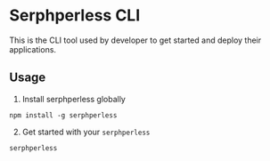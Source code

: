 # Serphperless CLI

This is the CLI tool used by developer to get started and deploy their applications.

## Usage

1. Install serphperless globally
```
npm install -g serphperless
```

2. Get started with your `serphperless`
```
serphperless
```
